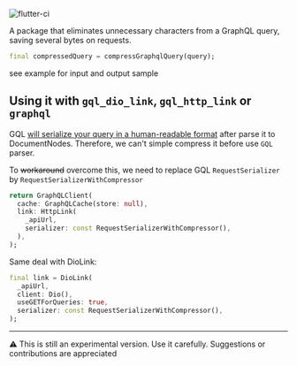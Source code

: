 ![flutter-ci](https://github.com/talesbarreto/dart_graphql_query_compress/actions/workflows/flutter-ci.yml/badge.svg)

A package that eliminates unnecessary characters from a GraphQL query, saving several bytes on requests.

```dart
final compressedQuery = compressGraphqlQuery(query);
```
see example for input and output sample

## Using it with `gql_dio_link`, `gql_http_link` or `graphql`

GQL [will serialize your query in a human-readable format](https://github.com/gql-dart/gql/blob/master/gql/lib/src/language/printer.dart#L185) after parse it to DocumentNodes. Therefore, we can't simple compress it before use `GQL` parser.

To ~~workaround~~ overcome this, we need to replace GQL `RequestSerializer` by `RequestSerializerWithCompressor`

```dart
return GraphQLClient(
  cache: GraphQLCache(store: null),
  link: HttpLink(
    _apiUrl,
    serializer: const RequestSerializerWithCompressor(),
  ),
);
```
Same deal with DioLink:

```dart
final link = DioLink(
  _apiUrl,
  client: Dio(),
  useGETForQueries: true,
  serializer: const RequestSerializerWithCompressor(),
);
``` 
___
⚠️ This is still an experimental version. Use it carefully. Suggestions or contributions are appreciated